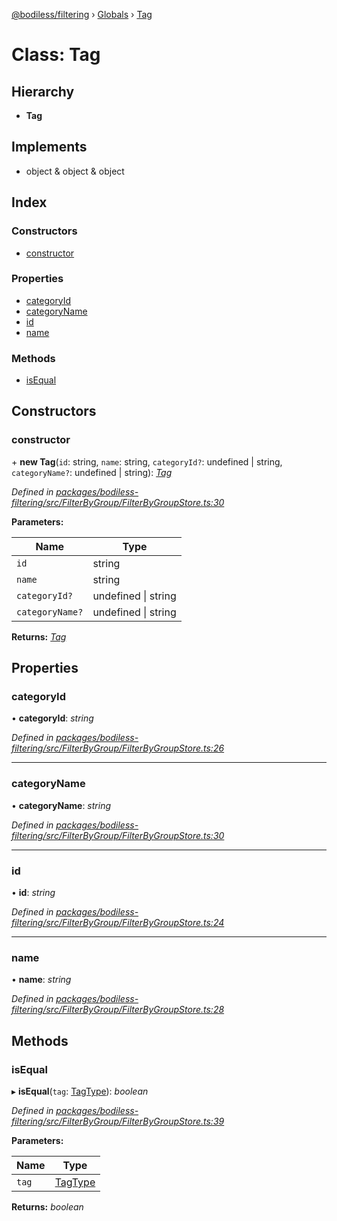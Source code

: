 [@bodiless/filtering](../README.md) › [Globals](../globals.md) › [Tag](tag.md)

# Class: Tag

## Hierarchy

* **Tag**

## Implements

* object & object & object

## Index

### Constructors

* [constructor](tag.md#constructor)

### Properties

* [categoryId](tag.md#categoryid)
* [categoryName](tag.md#categoryname)
* [id](tag.md#id)
* [name](tag.md#name)

### Methods

* [isEqual](tag.md#isequal)

## Constructors

###  constructor

\+ **new Tag**(`id`: string, `name`: string, `categoryId?`: undefined | string, `categoryName?`: undefined | string): *[Tag](tag.md)*

*Defined in [packages/bodiless-filtering/src/FilterByGroup/FilterByGroupStore.ts:30](https://github.com/johnsonandjohnson/Bodiless-JS/blob/6aa65c14/packages/bodiless-filtering/src/FilterByGroup/FilterByGroupStore.ts#L30)*

**Parameters:**

Name | Type |
------ | ------ |
`id` | string |
`name` | string |
`categoryId?` | undefined &#124; string |
`categoryName?` | undefined &#124; string |

**Returns:** *[Tag](tag.md)*

## Properties

###  categoryId

• **categoryId**: *string*

*Defined in [packages/bodiless-filtering/src/FilterByGroup/FilterByGroupStore.ts:26](https://github.com/johnsonandjohnson/Bodiless-JS/blob/6aa65c14/packages/bodiless-filtering/src/FilterByGroup/FilterByGroupStore.ts#L26)*

___

###  categoryName

• **categoryName**: *string*

*Defined in [packages/bodiless-filtering/src/FilterByGroup/FilterByGroupStore.ts:30](https://github.com/johnsonandjohnson/Bodiless-JS/blob/6aa65c14/packages/bodiless-filtering/src/FilterByGroup/FilterByGroupStore.ts#L30)*

___

###  id

• **id**: *string*

*Defined in [packages/bodiless-filtering/src/FilterByGroup/FilterByGroupStore.ts:24](https://github.com/johnsonandjohnson/Bodiless-JS/blob/6aa65c14/packages/bodiless-filtering/src/FilterByGroup/FilterByGroupStore.ts#L24)*

___

###  name

• **name**: *string*

*Defined in [packages/bodiless-filtering/src/FilterByGroup/FilterByGroupStore.ts:28](https://github.com/johnsonandjohnson/Bodiless-JS/blob/6aa65c14/packages/bodiless-filtering/src/FilterByGroup/FilterByGroupStore.ts#L28)*

## Methods

###  isEqual

▸ **isEqual**(`tag`: [TagType](../globals.md#tagtype)): *boolean*

*Defined in [packages/bodiless-filtering/src/FilterByGroup/FilterByGroupStore.ts:39](https://github.com/johnsonandjohnson/Bodiless-JS/blob/6aa65c14/packages/bodiless-filtering/src/FilterByGroup/FilterByGroupStore.ts#L39)*

**Parameters:**

Name | Type |
------ | ------ |
`tag` | [TagType](../globals.md#tagtype) |

**Returns:** *boolean*
